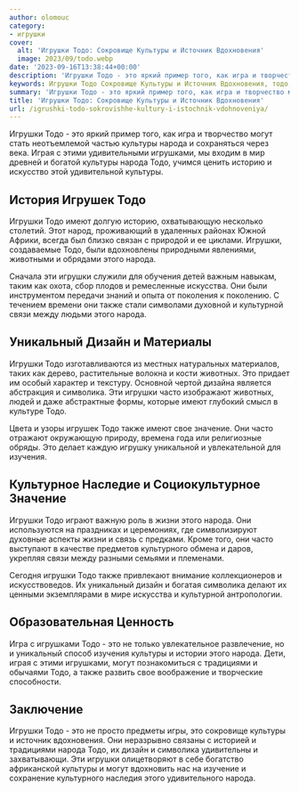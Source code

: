 ```yaml
---
author: olomouc
category:
- игрушки
cover:
  alt: 'Игрушки Тодо: Сокровище Культуры и Источник Вдохновения'
  image: 2023/09/todo.webp
date: '2023-09-16T13:38:44+00:00'
description: 'Игрушки Тодо - это яркий пример того, как игра и творчество могут стать неотъемлемой частью культуры народа и сохраняться через века. Играя с этими...'
keywords: Игрушки Тодо Сокровище Культуры и Источник Вдохновения, тодо, игрушки, народа, это, культуры, также, могут, игрушками, имеют, уникальный, дизайн, символика, часто, игра, играя
summary: 'Игрушки Тодо - это яркий пример того, как игра и творчество могут стать неотъемлемой частью культуры народа и сохраняться через века. Играя с этими...'
title: 'Игрушки Тодо: Сокровище Культуры и Источник Вдохновения'
url: /igrushki-todo-sokrovishhe-kultury-i-istochnik-vdohnoveniya/
---
```


Игрушки Тодо \- это яркий пример того, как игра и творчество могут стать неотъемлемой частью культуры народа и сохраняться через века. Играя с этими удивительными игрушками, мы входим в мир древней и богатой культуры народа Тодо, учимся ценить историю и искусство этой удивительной культуры.

## История Игрушек Тодо

Игрушки Тодо имеют долгую историю, охватывающую несколько столетий. Этот народ, проживающий в удаленных районах Южной Африки, всегда был близко связан с природой и ее циклами. Игрушки, создаваемые Тодо, были вдохновлены природными явлениями, животными и обрядами этого народа.

Сначала эти игрушки служили для обучения детей важным навыкам, таким как охота, сбор плодов и ремесленные искусства. Они были инструментом передачи знаний и опыта от поколения к поколению. С течением времени они также стали символами духовной и культурной связи между людьми этого народа.

## Уникальный Дизайн и Материалы

Игрушки Тодо изготавливаются из местных натуральных материалов, таких как дерево, растительные волокна и кости животных. Это придает им особый характер и текстуру. Основной чертой дизайна является абстракция и символика. Эти игрушки часто изображают животных, людей и даже абстрактные формы, которые имеют глубокий смысл в культуре Тодо.

Цвета и узоры игрушек Тодо также имеют свое значение. Они часто отражают окружающую природу, времена года или религиозные обряды. Это делает каждую игрушку уникальной и увлекательной для изучения.

## Культурное Наследие и Социокультурное Значение

Игрушки Тодо играют важную роль в жизни этого народа. Они используются на праздниках и церемониях, где символизируют духовные аспекты жизни и связь с предками. Кроме того, они часто выступают в качестве предметов культурного обмена и даров, укрепляя связи между разными семьями и племенами.

Сегодня игрушки Тодо также привлекают внимание коллекционеров и искусствоведов. Их уникальный дизайн и богатая символика делают их ценными экземплярами в мире искусства и культурной антропологии.

## Образовательная Ценность

Игра с игрушками Тодо \- это не только увлекательное развлечение, но и уникальный способ изучения культуры и истории этого народа. Дети, играя с этими игрушками, могут познакомиться с традициями и обычаями Тодо, а также развить свое воображение и творческие способности.

## Заключение

Игрушки Тодо \- это не просто предметы игры, это сокровище культуры и источник вдохновения. Они неразрывно связаны с историей и традициями народа Тодо, их дизайн и символика удивительны и захватывающи. Эти игрушки олицетворяют в себе богатство африканской культуры и могут вдохновить нас на изучение и сохранение культурного наследия этого удивительного народа.